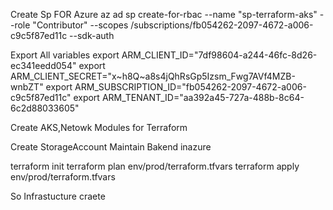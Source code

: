 Create Sp FOR Azure
 az ad sp create-for-rbac   --name "sp-terraform-aks"   --role "Contributor"   --scopes /subscriptions/fb054262-2097-4672-a006-c9c5f87ed11c  --sdk-auth

Export All variables
export ARM_CLIENT_ID="7df98604-a244-46fc-8d26-ec341eedd054"
 export ARM_CLIENT_SECRET="x~h8Q~a8s4jQhRsGp5Izsm_Fwg7AVf4MZB-wnbZT"
 export ARM_SUBSCRIPTION_ID="fb054262-2097-4672-a006-c9c5f87ed11c"
 export ARM_TENANT_ID="aa392a45-727a-488b-8c64-6c2d88033605"

Create AKS,Netowk Modules for Terraform

Create StorageAccount Maintain Bakend inazure 

terraform init
terraform plan env/prod/terraform.tfvars
terraform apply env/prod/terraform.tfvars

So Infrastucture craete


